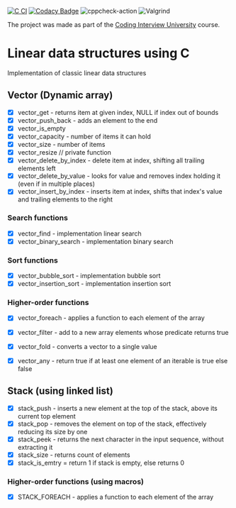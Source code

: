 [![C CI](https://github.com/dosart/Linear_data_structures_using_C/actions/workflows/main.yml/badge.svg)](https://github.com/dosart/Linear_data_structures_using_C/actions/workflows/main.yml)
[![Codacy Badge](https://app.codacy.com/project/badge/Grade/7fedc00712dd4d03b849d30c25736e31)](https://www.codacy.com/gh/dosart/Linear_data_structures_using_C/dashboard?utm_source=github.com&amp;utm_medium=referral&amp;utm_content=dosart/Linear_data_structures_using_C&amp;utm_campaign=Badge_Grade) ![cppcheck-action](https://github.com/stepin654321/MiniProject_Template/workflows/cppcheck-action/badge.svg) ![Valgrind](https://github.com/stepin654321/MiniProject_Template/workflows/Valgrind/badge.svg)

The project was made as part of the [Coding Interview University](https://github.com/Ilyushin/google-interview-university) course.

# Linear data structures using C
Implementation of classic linear data structures

## Vector (Dynamic array)

- [x] vector_get - returns item at given index, NULL if index out of bounds
- [x] vector_push_back - adds an element to the end
- [x] vector_is_empty 
- [x] vector_capacity - number of items it can hold
- [x] vector_size - number of items
- [x] vector_resize // private function
- [x] vector_delete_by_index - delete item at index, shifting all trailing elements left
- [x] vector_delete_by_value - looks for value and removes index holding it (even if in multiple places)
- [x] vector_insert_by_index - inserts item at index, shifts that index's value and trailing elements to the right

### Search functions

- [x] vector_find - implementation linear search
- [x] vector_binary_search - implementation binary search

### Sort functions

- [x] vector_bubble_sort - implementation bubble sort
- [x] vector_insertion_sort -  implementation insertion sort

### Higher-order functions
- [x] vector_foreach - applies a function to each element of the array
- [x] vector_filter - add to a new array elements whose predicate returns true
- [x] vector_fold - converts a vector to a single value
- [x] vector_any -  return true if at least one element of an iterable is true else false


## Stack (using linked list)

- [x] stack_push - inserts a new element at the top of the stack, above its current top element
- [x] stack_pop - removes the element on top of the stack, effectively reducing its size by one
- [x] stack_peek - returns the next character in the input sequence, without extracting it
- [x] stack_size - returns count of elements
- [x] stack_is_emtry = return 1 if stack is empty, else returns 0 

### Higher-order functions (using macros)

- [x] STACK_FOREACH - applies a function to each element of the array


